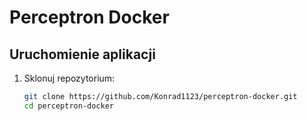 # Perceptron Docker

## Uruchomienie aplikacji

1. Sklonuj repozytorium:
   ```bash
   git clone https://github.com/Konrad1123/perceptron-docker.git
   cd perceptron-docker

